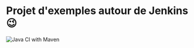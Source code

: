 # Projet d'exemples autour de Jenkins :wink:
![Java CI with Maven](https://github.com/philippart-s/jenkins-examples/workflows/Java%20CI%20with%20Maven/badge.svg?branch=master)